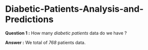 # Diabetic-Patients-Analysis-and-Predictions

**Question 1 :** How many *diabetic patients* data do we have ?

**Answer :** We total of *768* patients data.
